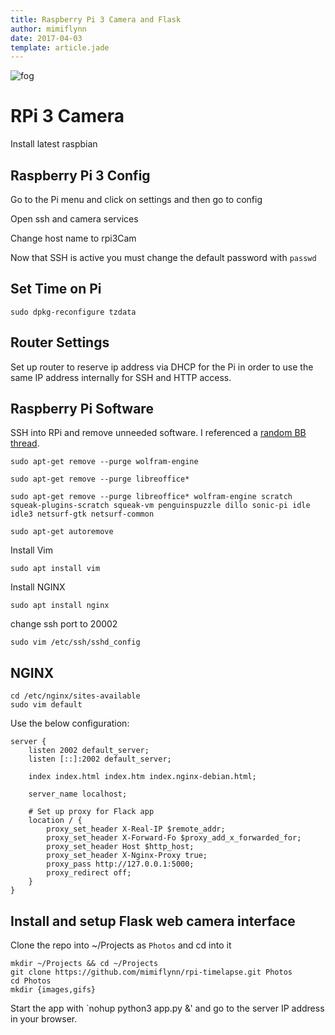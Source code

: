 ```yaml
---
title: Raspberry Pi 3 Camera and Flask
author: mimiflynn
date: 2017-04-03
template: article.jade
---
```


![fog](images/result.gif)

# RPi 3 Camera

Install latest raspbian

## Raspberry Pi 3 Config

Go to the Pi menu and click on settings and then go to config

Open ssh and camera services

Change host name to rpi3Cam

Now that SSH is active you must change the default password with `passwd`

## Set Time on Pi

```
sudo dpkg-reconfigure tzdata
```

## Router Settings

Set up router to reserve ip address via DHCP for the Pi in order to use the same IP address internally for SSH and HTTP access.

## Raspberry Pi Software

SSH into RPi and remove unneeded software. I referenced a [random BB thread](https://project.altservice.com/issues/418).

```
sudo apt-get remove --purge wolfram-engine

sudo apt-get remove --purge libreoffice*

sudo apt-get remove --purge libreoffice* wolfram-engine scratch squeak-plugins-scratch squeak-vm penguinspuzzle dillo sonic-pi idle idle3 netsurf-gtk netsurf-common

sudo apt-get autoremove
```

Install Vim
```
sudo apt install vim
```

Install NGINX
```
sudo apt install nginx
```

change ssh port to 20002
```
sudo vim /etc/ssh/sshd_config
```

## NGINX

```
cd /etc/nginx/sites-available
sudo vim default
```

Use the below configuration:

```
server {
	listen 2002 default_server;
	listen [::]:2002 default_server;

	index index.html index.htm index.nginx-debian.html;

	server_name localhost;

	# Set up proxy for Flack app
	location / {
		proxy_set_header X-Real-IP $remote_addr;
		proxy_set_header X-Forward-Fo $proxy_add_x_forwarded_for;
		proxy_set_header Host $http_host;
		proxy_set_header X-Nginx-Proxy true;
		proxy_pass http://127.0.0.1:5000;
		proxy_redirect off;
	}
}
```







## Install and setup Flask web camera interface

Clone the repo into ~/Projects as `Photos` and cd into it
```
mkdir ~/Projects && cd ~/Projects
git clone https://github.com/mimiflynn/rpi-timelapse.git Photos
cd Photos
mkdir {images,gifs}
```

Start the app with `nohup python3 app.py &' and go to the server IP address in your browser.
